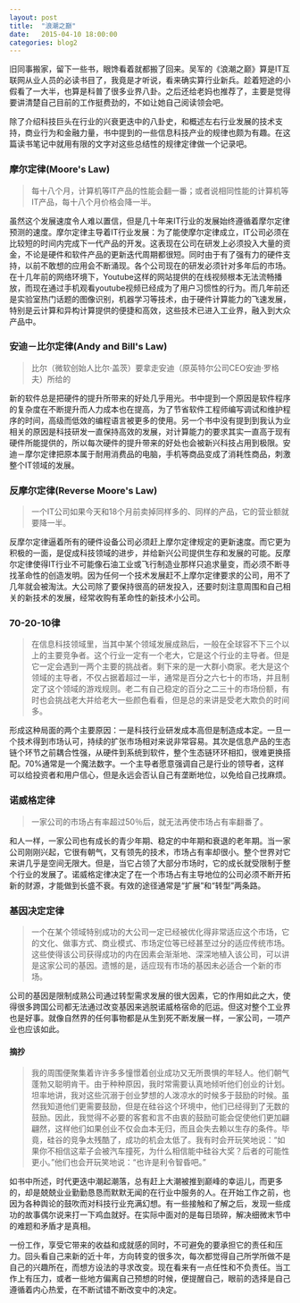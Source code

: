 ```yaml
---
layout: post
title:  "浪潮之巅"
date:   2015-04-10 18:00:00
categories: blog2
---
```


旧同事搬家，留下一些书，眼馋看着就都搬了回来。吴军的《浪潮之巅》算是IT互联网从业人员的必读书目了，我竟是才听说，看来确实算行业新兵。趁着短途的小假看了一大半，也算是科普了很多业界八卦。之后还给老妈也推荐了，主要是觉得要讲清楚自己目前的工作挺费劲的，不如让她自己阅读领会吧。

除了介绍科技巨头在行业的兴衰更迭中的八卦史，和概述左右行业发展的技术支持，商业行为和金融力量，书中提到的一些信息科技产业的规律也颇为有趣。在这篇读书笔记中就用有限的文字对这些总结性的规律定律做一个记录吧。

### 摩尔定律(Moore's Law)

>每十八个月，计算机等IT产品的性能会翻一番；或者说相同性能的计算机等IT产品，每十八个月价格会降一半。

虽然这个发展速度令人难以置信，但是几十年来IT行业的发展始终遵循着摩尔定律预测的速度。摩尔定律主导着IT行业发展：为了能使摩尔定律成立，IT公司必须在比较短的时间内完成下一代产品的开发。这表现在公司在研发上必须投入大量的资金，不论是硬件和软件产品的更新迭代周期都很短。同时由于有了强有力的硬件支持，以前不敢想的应用会不断涌现。各个公司现在的研发必须针对多年后的市场。在十几年前的网络环境下，Youtube这样的网站提供的在线视频根本无法流畅播放，而现在通过手机观看youtube视频已经成为了用户习惯性的行为。而几年前还是实验室热门话题的图像识别，机器学习等技术，由于硬件计算能力的飞速发展，特别是云计算和异构计算提供的便捷和高效，这些技术已进入工业界，融入到大众产品中。

### 安迪－比尔定律(Andy and Bill's Law)

>比尔（微软创始人比尔·盖茨）要拿走安迪（原英特尔公司CEO安迪·罗格夫）所给的

新的软件总是把硬件的提升所带来的好处几乎用光。书中提到一个原因是软件程序的复杂度在不断提升而人力成本也在提高，为了节省软件工程师编写调试和维护程序的时间，高级而低效的编程语言被更多的使用。另一个书中没有提到到我认为业相关的原因是科技研发一直保持高效的发展，对计算能力的要求其实一直高于现有硬件所能提供的，所以每次硬件的提升带来的好处也会被新兴科技占用到极限。安迪－摩尔定律把原本属于耐用消费品的电脑，手机等商品变成了消耗性商品，刺激整个IT领域的发展。

### 反摩尔定律(Reverse Moore's Law)

>一个IT公司如果今天和18个月前卖掉同样多的、同样的产品，它的营业额就要降一半。

反摩尔定律逼着所有的硬件设备公司必须赶上摩尔定律规定的更新速度。而它更为积极的一面，是促成科技领域的进步，并给新兴公司提供生存和发展的可能。反摩尔定律使得IT行业不可能像石油工业或飞行制造业那样只追求量变，而必须不断寻找革命性的创造发明。因为任何一个技术发展赶不上摩尔定律要求的公司，用不了几年就会被淘汰。大公司除了要保持很高的研发投入，还要时刻注意周围和自己相关的新技术的发展，经常收购有革命性的新技术小公司。

### 70-20-10律

>在信息科技领域里，当其中某个领域发展成熟后，一般在全球容不下三个以上的主要竞争者。这个行业一定有一个老大，它是这个行业的主导者。但是它一定会遇到一两个主要的挑战者。剩下来的是一大群小商家。老大是这个领域的主导者，不仅占据着超过一半，通常是百分之六七十的市场，并且制定了这个领域的游戏规则。老二有自己稳定的百分之二三十的市场份额，有时也会挑战老大并给老大一些颜色看看，但是总的来讲是受老大欺负的时间多。

形成这种局面的两个主要原因：一是科技行业研发成本高但是制造成本定。一旦一个技术得到市场认可，持续的扩张市场相对来说非常容易。其次是信息产品的生态链个环节之前耦合性强，从硬件到系统到软件，整个生态链环环相扣，很难更换搭配。70%通常是一个魔法数字。一个主导者愿意强调自己是行业的领导者，这样可以给投资者和用户信心，但是永远会否认自己有垄断地位，以免给自己找麻烦。

### 诺威格定律

>一家公司的市场占有率超过50％后，就无法再使市场占有率翻番了。

和人一样，一家公司也有成长的青少年期、稳定的中年期和衰退的老年期。当一家公司刚刚兴起，它很有朝气，又有领先的技术，市场占有率却很小。整个世界对它来讲几乎是空间无限大。但是，当它占领了大部分市场时，它的成长就受限制于整个行业的发展了。诺威格定律决定了在一个市场占有主导地位的公司必须不断开拓新的财源，才能做到长盛不衰。有效的途径通常是“扩展”和“转型”两条路。

### 基因决定定律

>一个在某个领域特别成功的大公司一定已经被优化得非常适应这个市场，它的文化、做事方式、商业模式、市场定位等已经甚至过分的适应传统市场。这些使得该公司获得成功的内在因素会渐渐地、深深地植入该公司，可以讲是这家公司的基因。遗憾的是，适应现有市场的基因未必适合一个新的市场。

公司的基因是限制成熟公司通过转型需求发展的很大因素，它的作用如此之大，使得很多跨国公司都无法通过改变基因来逃脱诺威格宿命的厄运。但这对整个工业界也是好事。就像自然界的任何事物都是从生到死不断发展一样，一家公司，一项产业也应该如此。

#### 摘抄

>我的周围便聚集着许许多多憧憬着创业成功又无所畏惧的年轻人。他们朝气蓬勃又聪明肯干。由于种种原因，我时常需要认真地倾听他们创业的计划。坦率地讲，我对这些沉溺于创业梦想的人泼凉水的时候多于鼓励的时候。虽然我知道他们更需要鼓励，但是在硅谷这个环境中，他们已经得到了无数的鼓励。因此，我觉得不必要的客套和言不由衷的鼓励可能会促使他们更加翩翩然，这样他们如果创业不仅会血本无归，而且会失去赖以生存的条件。毕竟，硅谷的竞争太残酷了，成功的机会太低了。我有时会开玩笑地说：“如果你不相信这辈子会被汽车撞死，为什么相信能中硅谷大奖？后者的可能性更小。”他们也会开玩笑地说：“也许是利令智昏吧。”

如书中所述，时代更迭中潮起潮落，总有赶上大潮被推到巅峰的幸运儿，而更多的，却是兢兢业业勤勤恳恳而默默无闻的在行业中服务的人。在开始工作之前，也因为各种舆论的鼓吹而对科技行业充满幻想。有一些接触和了解之后，发现一些成功的故事偶尔说来打一下鸡血就好。在实际中面对的是每日琐碎，解决细微末节中的难题和矛盾才是真相。

一份工作，享受它带来的收益和成就感的同时，不可避免的要承担它的责任和压力。回头看自己来新的近十年，方向转变的很多次，每次都觉得自己所学所做不是自己的兴趣所在，而想方设法的寻求改变。现在看来有一点任性和不负责任。当工作上有压力，或者一些地方偏离自己预想的时候，便提醒自己，眼前的选择是自己遵循着内心热爱，在不断试错不断改变中的决定。